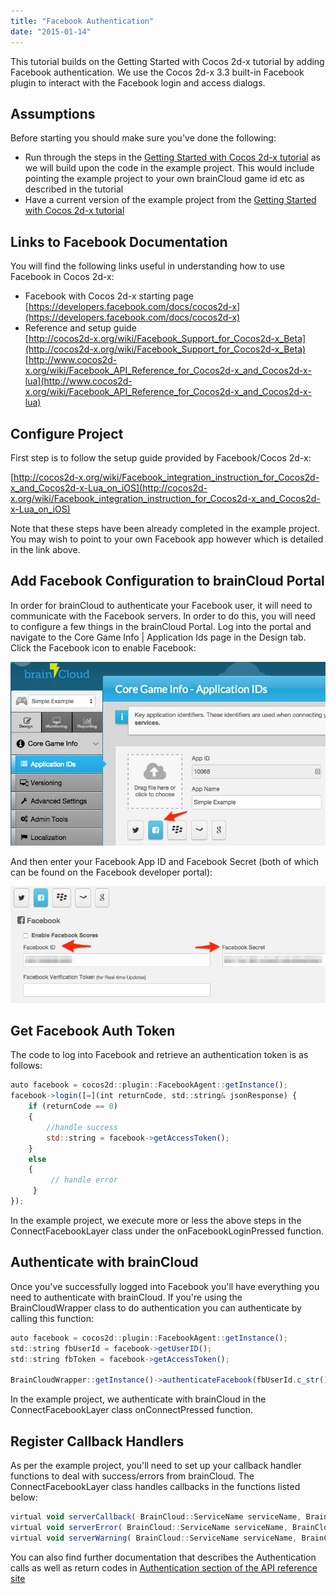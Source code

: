 ```yaml
---
title: "Facebook Authentication"
date: "2015-01-14"
---
```


This tutorial builds on the Getting Started with Cocos 2d-x tutorial by adding Facebook authentication. We use the Cocos 2d-x 3.3 built-in Facebook plugin to interact with the Facebook login and access dialogs.

## Assumptions

Before starting you should make sure you've done the following:

- Run through the steps in the [Getting Started with Cocos 2d-x tutorial](/learn/sdk-tutorials/cocos2d-x-tutorials/cocos-2dx-example-1-getting-started/ "Getting Started with Cocos2d-x") as we will build upon the code in the example project. This would include pointing the example project to your own brainCloud game id etc as described in the tutorial
- Have a current version of the example project from the [Getting Started with Cocos 2d-x tutorial](/learn/sdk-tutorials/cocos2d-x-tutorials/cocos-2dx-example-1-getting-started/ "Getting Started with Cocos2d-x")

## Links to Facebook Documentation

You will find the following links useful in understanding how to use Facebook in Cocos 2d-x:

- Facebook with Cocos 2d-x starting page  
    [https://developers.facebook.com/docs/cocos2d-x](https://developers.facebook.com/docs/cocos2d-x)
- Reference and setup guide  
    [http://cocos2d-x.org/wiki/Facebook_Support_for_Cocos2d-x_Beta](http://cocos2d-x.org/wiki/Facebook_Support_for_Cocos2d-x_Beta)  
    [http://www.cocos2d-x.org/wiki/Facebook_API_Reference_for_Cocos2d-x_and_Cocos2d-x-lua](http://www.cocos2d-x.org/wiki/Facebook_API_Reference_for_Cocos2d-x_and_Cocos2d-x-lua)

## Configure Project

First step is to follow the setup guide provided by Facebook/Cocos 2d-x:

[http://cocos2d-x.org/wiki/Facebook_integration_instruction_for_Cocos2d-x_and_Cocos2d-x-Lua_on_iOS](http://cocos2d-x.org/wiki/Facebook_integration_instruction_for_Cocos2d-x_and_Cocos2d-x-Lua_on_iOS)

Note that these steps have been already completed in the example project. You may wish to point to your own Facebook app however which is detailed in the link above.

## Add Facebook Configuration to brainCloud Portal

In order for brainCloud to authenticate your Facebook user, it will need to communicate with the Facebook servers. In order to do this, you will need to configure a few things in the brainCloud Portal. Log into the portal and navigate to the Core Game Info | Application Ids page in the Design tab. Click the Facebook icon to enable Facebook:

[![Enable Facebook](images/brainCloud_Dashboard_-_Simple_Example.png)](images/brainCloud_Dashboard_-_Simple_Example.png)

And then enter your Facebook App ID and Facebook Secret (both of which can be found on the Facebook developer portal):

[![Configure Facebook](images/brainCloud_Dashboard_-_Simple_Example-2.png)](images/brainCloud_Dashboard_-_Simple_Example-2.png)

## Get Facebook Auth Token

The code to log into Facebook and retrieve an authentication token is as follows:
```js
auto facebook = cocos2d::plugin::FacebookAgent::getInstance();
facebook->login([=](int returnCode, std::string& jsonResponse) {
    if (returnCode == 0)
    {
        //handle success
        std::string = facebook->getAccessToken();
    }
    else
    {
         // handle error
     }
});
```
In the example project, we execute more or less the above steps in the ConnectFacebookLayer class under the onFacebookLoginPressed function.

## Authenticate with brainCloud

Once you've successfully logged into Facebook you'll have everything you need to authenticate with brainCloud. If you're using the BrainCloudWrapper class to do authentication you can authenticate by calling this function:
```js
auto facebook = cocos2d::plugin::FacebookAgent::getInstance();
std::string fbUserId = facebook->getUserID();
std::string fbToken = facebook->getAccessToken();

BrainCloudWrapper::getInstance()->authenticateFacebook(fbUserId.c_str(), fbToken.c_str(), this);
```
In the example project, we authenticate with brainCloud in the ConnectFacebookLayer class onConnectPressed function.

## Register Callback Handlers

As per the example project, you'll need to set up your callback handler functions to deal with success/errors from brainCloud. The ConnectFacebookLayer class handles callbacks in the functions listed below:
```js
virtual void serverCallback( BrainCloud::ServiceName serviceName, BrainCloud::ServiceOperation serviceOperation, std::string const & jsonData);
virtual void serverError( BrainCloud::ServiceName serviceName, BrainCloud::ServiceOperation serviceOperation, int returnCode, const std::string & jsonData);
virtual void serverWarning( BrainCloud::ServiceName serviceName, BrainCloud::ServiceOperation serviceOperation, int returnCode, int numRetries, const std::string & jsonData);
```
You can also find further documentation that describes the Authentication calls as well as return codes in [Authentication section of the API reference site](/api/capi/authentication "Authentication")
